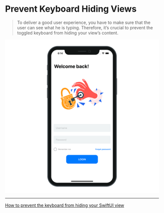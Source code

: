# Prevent Keyboard Hiding Views

> To deliver a good user experience, you have to make sure that the user can see what he is typing. Therefore, it’s crucial to prevent the toggled keyboard from hiding your view’s content.

![Prevent Keyboard Hiding Views 1](./PreventKeyboardHidingViews_1.png "Prevent Keyboard Hiding Views 1")

---

[How to prevent the keyboard from hiding your SwiftUI view](https://blckbirds.com/post/prevent-the-keyboard-from-hiding-swiftui-view/)
